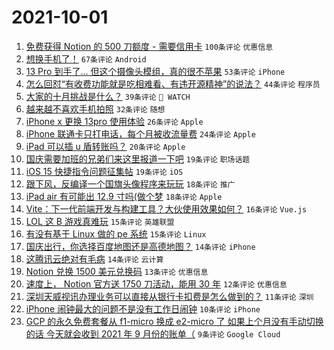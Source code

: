# 2021-10-01

1. [免费获得 Notion 的 500 刀额度 - 需要信用卡](https://www.v2ex.com/t/805575) `100条评论` `优惠信息`
1. [想换手机了！](https://www.v2ex.com/t/805515) `67条评论` `Android`
1. [13 Pro 到手了... 但这个摄像头模组，真的很不苹果](https://www.v2ex.com/t/805539) `53条评论` `iPhone`
1. [怎么回怼“有收费功能就是吃相难看、有违开源精神”的说法？](https://www.v2ex.com/t/805544) `44条评论` `程序员`
1. [大家的十月挑战是什么？](https://www.v2ex.com/t/805524) `39条评论` ` WATCH`
1. [越来越不喜欢手机拍照](https://www.v2ex.com/t/805531) `32条评论` `随想`
1. [iPhone x 更换 13pro 使用体验](https://www.v2ex.com/t/805550) `26条评论` `Apple`
1. [iPhone 联通卡只打电话，每个月被收流量费](https://www.v2ex.com/t/805563) `24条评论` `Apple`
1. [iPad 可以插 u 盾转账吗？](https://www.v2ex.com/t/805556) `20条评论` `Apple`
1. [国庆需要加班的兄弟们来这里报道一下吧](https://www.v2ex.com/t/805529) `19条评论` `职场话题`
1. [iOS 15 快捷指令问题征集帖](https://www.v2ex.com/t/805526) `19条评论` `iOS`
1. [跟下风，反编译一个国旗头像程序来玩玩](https://www.v2ex.com/t/805551) `18条评论` `推广`
1. [iPad air 有可能出 12.9 寸吗(做个梦](https://www.v2ex.com/t/805547) `18条评论` `Apple`
1. [Vite：下一代前端开发与构建工具？大伙使用效果如何？](https://www.v2ex.com/t/805583) `16条评论` `Vue.js`
1. [LOL 这 B 游戏真难玩](https://www.v2ex.com/t/805572) `15条评论` `英雄联盟`
1. [有没有基于 Linux 做的 pe 系统](https://www.v2ex.com/t/805561) `15条评论` `Linux`
1. [国庆出行，你选择百度地图还是高德地图？](https://www.v2ex.com/t/805516) `14条评论` `iPhone`
1. [这腾讯云绝对有毛病](https://www.v2ex.com/t/805514) `14条评论` `云计算`
1. [Notion 兑换 1500 美元兑换码](https://www.v2ex.com/t/805590) `13条评论` `优惠信息`
1. [速度上， Notion 官方送 1750 刀活动，能用 30 年](https://www.v2ex.com/t/805597) `12条评论` `优惠信息`
1. [深圳天威视讯办理业务可以直接从银行卡扣费是怎么做到的？](https://www.v2ex.com/t/805525) `11条评论` `深圳`
1. [iPhone 闹钟最大的问题不是没有工作日闹钟](https://www.v2ex.com/t/805571) `10条评论` `iPhone`
1. [GCP 的永久免费套餐从 f1-micro 换成 e2-micro 了 如果上个月没有手动切换的话 今天就会收到 2021 年 9 月份的账单（](https://www.v2ex.com/t/805570) `9条评论` `Google Cloud`
